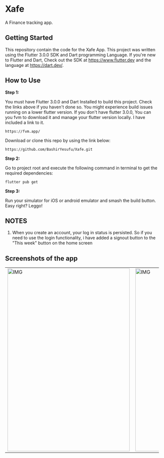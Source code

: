 # Xafe

A Finance tracking app.

## Getting Started
This repository contain the code for the Xafe App. This project was written using the Flutter 3.0.0 SDK and Dart programming Language. If you're new to Flutter and Dart, Check out the SDK at https://www.flutter.dev and the language at https://dart.dev/.

## How to Use 

**Step 1:**


You must have Flutter 3.0.0 and Dart Installed to build this project. Check the links above if you haven't done so. You might experience build issues running on a lower flutter version. If you don't have flutter 3.0.0, You can you fvm to download it and manage your flutter version locally. I have included a link to it.

```
https://fvm.app/
```

Download or clone this repo by using the link below:

```
https://github.com/BashirYesufu/Xafe.git
```

**Step 2:**

Go to project root and execute the following command in terminal to get the required dependencies: 

```
flutter pub get 
```

**Step 3:**

Run your simulator for iOS or android emulator and smash the build button. Easy right? Leggo!

## NOTES
1. When you create an account, your log in status is persisted. So if you need to use the login functionality, i have added a signout button to the "This week" button on the home screen

## Screenshots of the app
<table>
 <tr>
  <td>
   <img align="left" alt="IMG" src="https://raw.githubusercontent.com/BashirYesufu/Xafe/main/Documentation/1.jpg" width="400" height="600" />
  </td>
  <td>
    <img align="center" alt="IMG" src="https://raw.githubusercontent.com/BashirYesufu/Xafe/main/Documentation/2.jpg" width="400" height="600" />
  </td>
   <td>
    <img align="right" alt="IMG" src="https://raw.githubusercontent.com/BashirYesufu/Xafe/main/Documentation/3.jpg" width="400" height="600" />
  </td>
 </tr>
</table>
